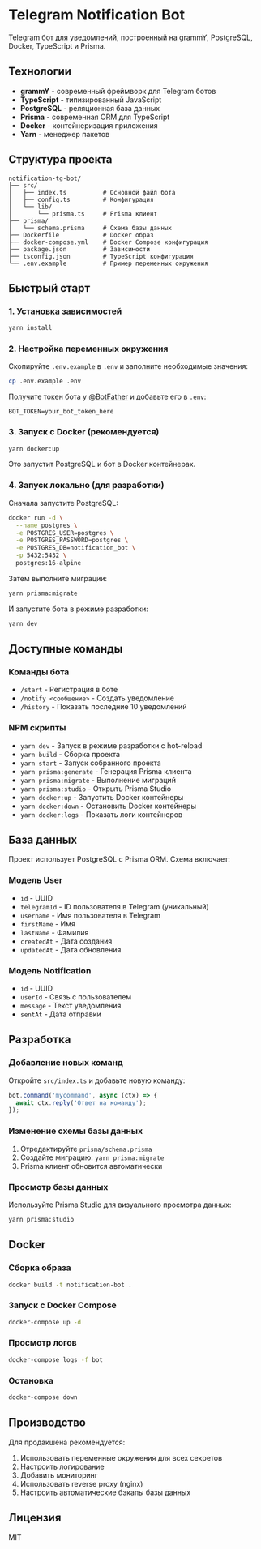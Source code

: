 # Telegram Notification Bot

Telegram бот для уведомлений, построенный на grammY, PostgreSQL, Docker, TypeScript и Prisma.

## Технологии

- **grammY** - современный фреймворк для Telegram ботов
- **TypeScript** - типизированный JavaScript
- **PostgreSQL** - реляционная база данных
- **Prisma** - современная ORM для TypeScript
- **Docker** - контейнеризация приложения
- **Yarn** - менеджер пакетов

## Структура проекта

```
notification-tg-bot/
├── src/
│   ├── index.ts          # Основной файл бота
│   ├── config.ts         # Конфигурация
│   └── lib/
│       └── prisma.ts     # Prisma клиент
├── prisma/
│   └── schema.prisma     # Схема базы данных
├── Dockerfile            # Docker образ
├── docker-compose.yml    # Docker Compose конфигурация
├── package.json          # Зависимости
├── tsconfig.json         # TypeScript конфигурация
└── .env.example          # Пример переменных окружения
```

## Быстрый старт

### 1. Установка зависимостей

```bash
yarn install
```

### 2. Настройка переменных окружения

Скопируйте `.env.example` в `.env` и заполните необходимые значения:

```bash
cp .env.example .env
```

Получите токен бота у [@BotFather](https://t.me/BotFather) и добавьте его в `.env`:

```env
BOT_TOKEN=your_bot_token_here
```

### 3. Запуск с Docker (рекомендуется)

```bash
yarn docker:up
```

Это запустит PostgreSQL и бот в Docker контейнерах.

### 4. Запуск локально (для разработки)

Сначала запустите PostgreSQL:

```bash
docker run -d \
  --name postgres \
  -e POSTGRES_USER=postgres \
  -e POSTGRES_PASSWORD=postgres \
  -e POSTGRES_DB=notification_bot \
  -p 5432:5432 \
  postgres:16-alpine
```

Затем выполните миграции:

```bash
yarn prisma:migrate
```

И запустите бота в режиме разработки:

```bash
yarn dev
```

## Доступные команды

### Команды бота

- `/start` - Регистрация в боте
- `/notify <сообщение>` - Создать уведомление
- `/history` - Показать последние 10 уведомлений

### NPM скрипты

- `yarn dev` - Запуск в режиме разработки с hot-reload
- `yarn build` - Сборка проекта
- `yarn start` - Запуск собранного проекта
- `yarn prisma:generate` - Генерация Prisma клиента
- `yarn prisma:migrate` - Выполнение миграций
- `yarn prisma:studio` - Открыть Prisma Studio
- `yarn docker:up` - Запустить Docker контейнеры
- `yarn docker:down` - Остановить Docker контейнеры
- `yarn docker:logs` - Показать логи контейнеров

## База данных

Проект использует PostgreSQL с Prisma ORM. Схема включает:

### Модель User

- `id` - UUID
- `telegramId` - ID пользователя в Telegram (уникальный)
- `username` - Имя пользователя в Telegram
- `firstName` - Имя
- `lastName` - Фамилия
- `createdAt` - Дата создания
- `updatedAt` - Дата обновления

### Модель Notification

- `id` - UUID
- `userId` - Связь с пользователем
- `message` - Текст уведомления
- `sentAt` - Дата отправки

## Разработка

### Добавление новых команд

Откройте `src/index.ts` и добавьте новую команду:

```typescript
bot.command('mycommand', async (ctx) => {
  await ctx.reply('Ответ на команду');
});
```

### Изменение схемы базы данных

1. Отредактируйте `prisma/schema.prisma`
2. Создайте миграцию: `yarn prisma:migrate`
3. Prisma клиент обновится автоматически

### Просмотр базы данных

Используйте Prisma Studio для визуального просмотра данных:

```bash
yarn prisma:studio
```

## Docker

### Сборка образа

```bash
docker build -t notification-bot .
```

### Запуск с Docker Compose

```bash
docker-compose up -d
```

### Просмотр логов

```bash
docker-compose logs -f bot
```

### Остановка

```bash
docker-compose down
```

## Производство

Для продакшена рекомендуется:

1. Использовать переменные окружения для всех секретов
2. Настроить логирование
3. Добавить мониторинг
4. Использовать reverse proxy (nginx)
5. Настроить автоматические бэкапы базы данных

## Лицензия

MIT
